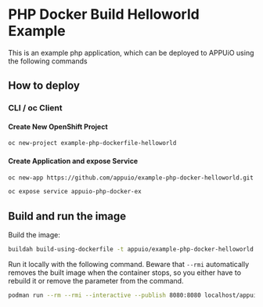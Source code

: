 # PHP Docker Build Helloworld Example

This is an example php application, which can be deployed to APPUiO using the following commands

## How to deploy

### CLI / oc Client

#### Create New OpenShift Project

```bash
oc new-project example-php-dockerfile-helloworld
```

#### Create Application and expose Service

```bash
oc new-app https://github.com/appuio/example-php-docker-helloworld.git --strategy=docker --name=appuio-php-docker-ex

oc expose service appuio-php-docker-ex
```

## Build and run the image

Build the image:

```bash
buildah build-using-dockerfile -t appuio/example-php-docker-helloworld:latest .
```

Run it locally with the following command. Beware that `--rmi` automatically removes the built image when the container stops, so you either have to rebuild it or remove the parameter from the command.

```bash
podman run --rm --rmi --interactive --publish 8080:8080 localhost/appuio/example-php-docker-helloworld
```
